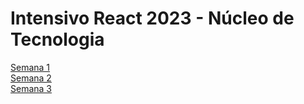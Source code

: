 # Intensivo React 2023 - Núcleo de Tecnologia

[Semana 1](/semana-1) <br>
[Semana 2](/semana-2) <br>
[Semana 3](/semana-3) <br>
